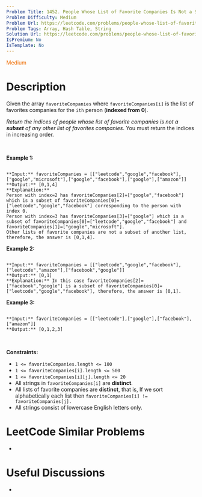 ```yaml
---
Problem Title: 1452. People Whose List of Favorite Companies Is Not a Subset of Another List
Problem Difficulty: Medium
Problem Url: https://leetcode.com/problems/people-whose-list-of-favorite-companies-is-not-a-subset-of-another-list/
Problem Tags: Array, Hash Table, String
Solution Url: https://leetcode.com/problems/people-whose-list-of-favorite-companies-is-not-a-subset-of-another-list/solution/
IsPremium: No
IsTemplate: No
---
```


<span style="color: rgb(239, 108, 0);">Medium</span>

# Description

Given the array `favoriteCompanies` where `favoriteCompanies[i]` is the list of favorites companies for the `ith` person (**indexed from 0**).


*Return the indices of people whose list of favorite companies is not a **subset** of any other list of favorites companies*. You must return the indices in increasing order.


 


**Example 1:**



```

**Input:** favoriteCompanies = [["leetcode","google","facebook"],["google","microsoft"],["google","facebook"],["google"],["amazon"]]
**Output:** [0,1,4] 
**Explanation:** 
Person with index=2 has favoriteCompanies[2]=["google","facebook"] which is a subset of favoriteCompanies[0]=["leetcode","google","facebook"] corresponding to the person with index 0. 
Person with index=3 has favoriteCompanies[3]=["google"] which is a subset of favoriteCompanies[0]=["leetcode","google","facebook"] and favoriteCompanies[1]=["google","microsoft"]. 
Other lists of favorite companies are not a subset of another list, therefore, the answer is [0,1,4].

```

**Example 2:**



```

**Input:** favoriteCompanies = [["leetcode","google","facebook"],["leetcode","amazon"],["facebook","google"]]
**Output:** [0,1] 
**Explanation:** In this case favoriteCompanies[2]=["facebook","google"] is a subset of favoriteCompanies[0]=["leetcode","google","facebook"], therefore, the answer is [0,1].

```

**Example 3:**



```

**Input:** favoriteCompanies = [["leetcode"],["google"],["facebook"],["amazon"]]
**Output:** [0,1,2,3]

```

 


**Constraints:**


* `1 <= favoriteCompanies.length <= 100`
* `1 <= favoriteCompanies[i].length <= 500`
* `1 <= favoriteCompanies[i][j].length <= 20`
* All strings in `favoriteCompanies[i]` are **distinct**.
* All lists of favorite companies are **distinct**, that is, If we sort alphabetically each list then `favoriteCompanies[i] != favoriteCompanies[j].`
* All strings consist of lowercase English letters only.




# LeetCode Similar Problems

- []()

# Useful Discussions

- []()
